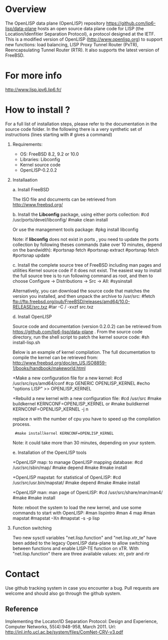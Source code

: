 
# Overview
The OpenLISP data plane (OpenLISP) repository https://github.com/lip6-lisp/data-plane hosts an open source data plane code for LISP (the Location/Idenfitier Separation Protocol), a protocol designed at the IETF. This is a modified version of OpenLISP (http://www.openlisp.org) to support new functions: load balancing, LISP Proxy Tunnel Router (PxTR), Reencapsulating Tunnel Router (RTR). It also supports the latest version of FreeBSD.

# For more info
http://www.lisp.ipv6.lip6.fr/


# How to install ?
For a full list of installation steps, please refer to the documentation in the source code folder. In the following there is a very synthetic set of instructions (lines starting with # gives a command)

1. Requirements:
    * OS: FreeBSD 8.2, 9.2 or 10.0
    * Libraries: Libconfig
    * Kernel source code
    * OpenLISP-0.2.0.2
    
2. Installaation
    
    a. Install FreeBSD
	
    The ISO file and documents can be retrieved from http://www.freebsd.org/
    
    b. Install the **Libconfig** package, using either ports collection:
        #cd /usr/ports/devel/libconfig/
        #make clean install

    Or use the management tools package:
        #pkg install libconfig

    Note: if **libconfig** does not exist in  ports , you need to update the ports collection by following theses commands (take over 10 minutes, depend on the bandwidth):
        #portsnap fetch
        #portsnap extract
        #portsnap fetch
        #portsnap update

    c. Install the complete source tree of FreeBSD including man pages and utilities Kernel source code if it does not exist. 
    The easiest way to install the full source tree is to run following command as root, and then to choose Configure -> Distributions -> Src -> All:
        #sysinstall
    
    Alternatively, you can download the source code that matches the version you installed, and then unpack the archive to /usr/src:
        #fetch ftp://ftp.freebsd.org/pub/FreeBSD/releases/amd64/10.0-RELEASE/src.txz
        #tar -C / -xvzf src.txz
        
    d. Install OpenLISP 
    
    Source code and documentation (version 0.2.0.2) can be retrieved from https://github.com/lip6-lisp/data-plane .
    From the source code directory, run the shell script to patch the kernel source code: 
        #sh install-lisp.sh

    Below is an example of kernel compilation. The full documentation to compile the kernel can be retrieved from: http://www.freebsd.org/doc/en_US.ISO8859-1/books/handbook/makeworld.html

    +Make a new configuration file for a new kernel:
        #cd /usr/src/sys/amd64/conf
        #cp GENERIC OPENLISP_KERNEL
        #echo "options LISP" >> OPENLISP_KERNEL

    +Rebuild a new kernel with a new configuration file:
        #cd /usr/src
        #make buildkernel KERNCONF=OPENLISP_KERNEL
        or 
        #make buildkernel KERNCONF=OPENLISP_KERNEL -j n 
        
    replace n with the number of cpu you have to speed up the compilation process.
    
        #make installkernel KERNCONF=OPENLISP_KERNEL
	
    Note: it could take more than 30 minutes, depending on your system.

    e. Installation of the OpenLISP tools
        
    +OpenLISP map: to manage OpenLISP mapping database:
	#cd /usr/src/sbin/map/
        #make depend
        #make
        #make install

    +OpenLISP mapstat: for statistical of OpenLISP:
        #cd /usr/src/usr.bin/mapstat/
        #make depend
        #make
        #make install

    +OpenLISP man: man page of OpenLISP:
        #cd /usr/src/share/man/man4/
        #make
        #make install

    Note: reboot the system to load the new kernel, and use some commands to start with OpenLISP:
        #man lispintro
        #man 4 map
        #man mapstat
        #mapstat –Xn
        #mapstat -s -p lisp
        
3. Function switching

    Two new sysctl variables "net.lisp.function" and "net.lisp.xtr_te" have been added to the legacy OpenLISP data-plane to allow switching between functions and enable LISP-TE function on xTR. With "net.lisp.function" there are three available values: xtr, pxtr and rtr
    
# Contact

Use github tracking system in case you encounter a bug.
Pull requests are welcome and should also go through the github system.

Reference
---------
Implementing the Locator/ID Separation Protocol: Design and Experience, Computer Networks, 55(4):948-958, March 2011. Url: http://inl.info.ucl.ac.be/system/files/ComNet-CRV-v3.pdf

